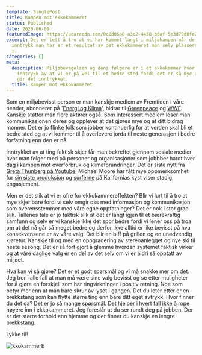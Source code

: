 ```yaml
---
template: SinglePost
title: Kampen mot ekkokammeret
status: Published
date: 2020-06-09
featuredImage: https://ucarecdn.com/0c8d06a8-a3e2-4458-b6af-5e3d79d0fe28/
excerpt: Det er lett å tro at vi har kommet langt i miljøkampen når de fleste
  inntrykk man har er et resultat av det ekkokammeret man selv plasserer seg inn
  i.
categories: []
meta:
  description: Miljøbevegelsen og dens følgere er i et ekkokammer hvor de kan få
    inntrykk av at vi er på vei til et bedre sted fordi det er så mye ekko som
    gir det inntrykket.
  title: Kampen mot ekkokammeret
---
```

Som en miljøbevisst person er man kanskje medlem av Fremtiden i våre hender, abonnerer på '[Energi og Klima](https://energiogklima.no/)', bidrar til [Greenpeace](greenpeace.no) og [WWF](wwf.no). Kanskje støtter man flere aktører også. Som interessert medlem leser man kommunikasjonen deres og opplever at det gjøres mye og at ditt bidrag monner. Det er jo flinke folk som jobber kontinuerlig for at verden skal bli et bedre sted og at vi kommer til å overlevere jorda til neste generasjon i bedre forfatning enn den er nå. 

Inntrykket av at ting faktisk skjer får man bekreftet gjennom sosiale medier hvor man følger med på personer og organisasjoner som jobbber hardt hver dag i kampen mot overforbruk og klimaforandringer. Det er siste nytt fra [Greta Thunberg på Youtube](https://www.youtube.com/watch?v=-S14SjemfAg), Michael Moore har fått mye oppmerksomhet for [sin siste produksjon](https://planetofthehumans.com/) og [surferne](http://sustainablesurf.org/) på Kalifornias kyst viser stadig engasjement.

Men er det slik at vi er ofre for ekkokammereffekten? Blir vi lurt til å tro at mye skjer bare fordi vi selv omgir oss med informasjon og kommunikasjon som overensstemmer med våre egne oppfatninger? Det er nok i stor grad slik. Tallenes tale er jo faktisk slik at det er langt igjen til et bærekraftig samfunn og selv er vi kanskje ikke det spor bedre fordi vi lener oss på troa om at det nå går så meget bedre og derfor ikke alltid er like bevisst på hva konsekvensene er av våre valg. Det blir en biff på grillen og en unødvendig kjøretur. Kanskje til og med en oppgradering av stereoanlegget og nye ski til neste sesong. Det er så fort gjort å glemme hvordan systemet faktisk virker og at våre daglige valg er en del av det selv om vi er aldri så opptatt av miljøet.

Hva kan vi så gjøre? Det er et godt spørsmål og vi må snakke mer om det. Jeg tror i alle fall at man må være sine valg bevisst og se etter muligheter for å gjøre en forskjell som har ringvirkninger i positiv retning. Noe som betyr mer enn at man bare skrur av lyset i gangen. Det du leter etter er en brekkstang som kan flytte større ting enn bare ditt eget avtrykk. Hvor finner du det da? Det er jo så mange spørsmål. Det hjelper i hvert fall ikke å rope høyere inn i ekkokammeret. Jeg foreslår at du ser rundt deg på jobben. Der er det større forhold enn hjemme og der finner du kanskje en lengre brekkstang.



Lykke til!

![kkokammerE](https://ucarecdn.com/94c1e202-4336-4d9f-85c7-ffda730582ef/ "I sin egen hule")